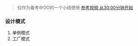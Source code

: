 > 仅作为备考中OO的一个小结使用
[参考视频 从30:00分钟开始](https://www.bilibili.com/video/BV1bd4y1D7on/?spm_id_from=333.851.b_7265636f6d6d656e64.4&vd_source=8bd7b24b38e3e12c558d839b352b32f4)
### 设计模式
1. 单例模式
2. 工厂模式